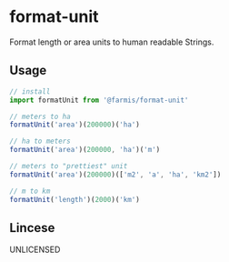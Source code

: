 # format-unit

Format length or area units to human readable Strings.

## Usage

```js
// install
import formatUnit from '@farmis/format-unit'

// meters to ha
formatUnit('area')(200000)('ha')

// ha to meters
formatUnit('area')(200000, 'ha')('m')

// meters to "prettiest" unit
formatUnit('area')(200000)(['m2', 'a', 'ha', 'km2'])

// m to km
formatUnit('length')(2000)('km')
```

## Lincese

UNLICENSED
